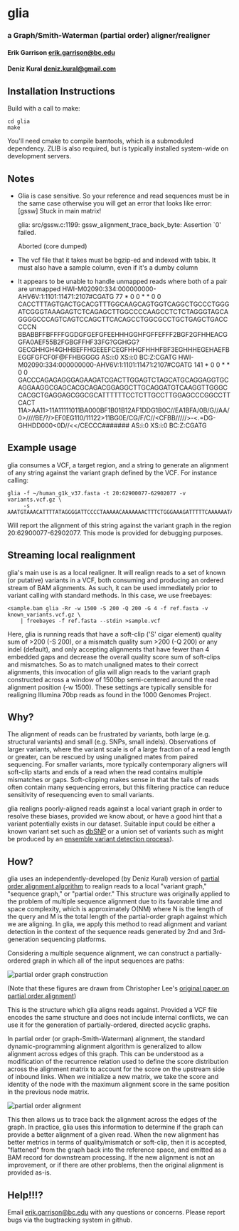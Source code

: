 glia
========
### a Graph/Smith-Waterman (partial order) aligner/realigner

#### Erik Garrison <erik.garrison@bc.edu>
#### Deniz Kural <deniz.kural@gmail.com>

Installation Instructions
----------
Build with a call to make:

    cd glia
    make

You'll need cmake to compile bamtools, which is a submoduled dependency.  ZLIB is also required, but is typically installed system-wide on development servers.

Notes
--------
- Glia is case sensitive. So your reference and read sequences must be in the same case otherwise you will get an error that looks like
    error:[gssw] Stuck in main matrix!

    glia: src/gssw.c:1199: gssw_alignment_trace_back_byte: Assertion `0' failed.

    Aborted (core dumped)
- The vcf file that it takes must be bgzip-ed and indexed with tabix. It must also have a sample column, even if it's a dumby column
- It appears to be unable to handle unmapped reads where both of a pair are unmapped
    HWI-M02090:334:000000000-AHV6V:1:1101:11471:2107#CGATG  77      *       0       0       *       *       0       0       CACCTTTAGTGACTGCACGTTTGGCAAGCAGTGGTCAGGCTGCCCTGGGATCGGGTAAAGAGTCTCAGAGCTTGGCCCCAAGCCTCTCTAGGGTAGCAGGGGCCCAGTCAGTCCAGCTTCACAGCCTGGCGCCTGCTGAGCTGACCCCCN      BBABBFFBFFFFGGDGFGEFGFEEHHHGGHFGFFEFFF2BGF2GFHHEACGGFA0AEF55B2FGBGFFHF33FG?GGHGG?GECGHHGH4GHHBEFFHGEEEFCEGFHHGFHHHFBF3EGHHHEGEHAEFBEGGFGFCF0F@FFHBGGGG      AS:i:0  XS:i:0  BC:Z:CGATG
    HWI-M02090:334:000000000-AHV6V:1:1101:11471:2107#CGATG  141     *       0       0       *       *       0       0       GACCCAGAGAGGGAGAAGATCGACTTGGAGTCTAGCATGCAGGAGGTGCAGGAAGGCGAGCACGCAGACGGAGGCTTGCAGGATGTCAAGGTTGGGCCACGCTGAGGAGCGGCGCATTTTTTCCTCTTGCCTTGGAGCCCGGCCTTCACT      11A>AA11>11A11111011BA000BF1B01B12AF1DDG1B0C//EA1BFA/0B/G//AA/0>////BE/?/>EF0EG110/11122>11BG0E/CG/F/C//<CFBB/////>-<.=DG-GHHDD000<0D//<</CECCC#######      AS:i:0  XS:i:0  BC:Z:CGATG


Example usage
--------

glia consumes a VCF, a target region, and a string to generate an alignment of any string against the variant graph defined by the VCF.  For instance calling:

    glia -f ~/human_g1k_v37.fasta -t 20:62900077-62902077 -v variants.vcf.gz \
         -s AAATGTAAACATTTTATAGGGGATTCCCCTAAAAACAAAAAAACTTTCTGGGAAAGATTTTTCAAAAAATAAAA

Will report the alignment of this string against the variant graph in the region 20:62900077-62902077.  This mode is provided for debugging purposes.

Streaming local realignment
--------

glia's main use is as a local realigner.  It will realign reads to a set of known (or putative) variants in a VCF, both consuming and producing an ordered stream of BAM alignments.  As such, it can be used immediately prior to variant calling with standard methods.  In this case, we use freebayes:

    <sample.bam glia -Rr -w 1500 -S 200 -Q 200 -G 4 -f ref.fasta -v known_variants.vcf.gz \
        | freebayes -f ref.fasta --stdin >sample.vcf

Here, glia is running reads that have a soft-clip ('S' cigar element) quality sum of >200 (-S 200), or a mismatch quality sum >200 (-Q 200) or any indel (default), and only accepting alignments that have fewer than 4 embedded gaps and decrease the overall quality score sum of soft-clips and mismatches.  So as to match unaligned mates to their correct alignments, this invocation of glia will align reads to the variant graph constructed across a window of 1500bp semi-centered around the read alignment position (-w 1500).  These settings are typically sensible for realigning Illumina 70bp reads as found in the 1000 Genomes Project.

Why?
--------

The alignment of reads can be frustrated by variants, both large (e.g. structural variants) and small (e.g. SNPs, small indels).  Observations of larger variants, where the variant scale is of a large fraction of a read length or greater, can be rescued by using unaligned mates from paired sequencing.  For smaller variants, more typically contemporary aligners will soft-clip starts and ends of a read when the read contains multiple mismatches or gaps.  Soft-clipping makes sense in that the tails of reads often contain many sequencing errors, but this filtering practice can reduce sensitivity of resequencing even to small variants.

glia realigns poorly-aligned reads against a local variant graph in order to resolve these biases, provided we know about, or have a good hint that a variant potentially exists in our dataset.  Suitable input could be either a known variant set such as [dbSNP](https://www.ncbi.nlm.nih.gov/projects/SNP/) or a union set of variants such as might be produced by an [ensemble variant detection process](https://github.com/ekg/1000G-integration)).

How?
--------

glia uses an independently-developed (by Deniz Kural) version of [partial order alignment algorithm](http://bioinformatics.oxfordjournals.org/content/18/3/452.short) to realign reads to a local "variant graph," "sequence graph," or "partial order."  This structure was originally applied to the problem of multiple sequence alignment due to its favorable time and space complexity, which is approximately O(NM) where N is the length of the query and M is the total length of the partial-order graph against which we are aligning.  In glia, we apply this method to read alignment and variant detection in the context of the sequence reads generated by 2nd and 3rd-generation sequencing platforms.

Considering a multiple sequence alignment, we can construct a partially-ordered graph in which all of the input sequences are paths:

<img src="http://i.imgur.com/kZk6UJo.png" alt="partial order graph construction">

(Note that these figures are drawn from Christopher Lee's [original paper on partial order alignment](http://bioinformatics.oxfordjournals.org/content/18/3/452.short))

This is the structure which glia aligns reads against.  Provided a VCF file encodes the same structure and does not include internal conflicts, we can use it for the generation of partially-ordered, directed acyclic graphs.

In partial order (or graph-Smith-Waterman) alignment, the standard dynamic-programming alignment algorithm is generalized to allow alignment across edges of this graph.  This can be understood as a modification of the recurrence relation used to define the score distribution across the alignment matrix to account for the score on the upstream side of inbound links.  When we initialize a new matrix, we take the score and identity of the node with the maximum alignment score in the same position in the previous node matrix.

<img src="http://i.imgur.com/uZXH9MW.png" alt="partial order alignment">

This then allows us to trace back the alignment across the edges of the graph.  In practice, glia uses this information to determine if the graph can provide a better alignment of a given read.  When the new alignment has better metrics in terms of quality/mismatch or soft-clip, then it is accepted, "flattened" from the graph back into the reference space, and emitted as a BAM record for downstream processing.  If the new alignment is not an improvement, or if there are other problems, then the original alignment is provided as-is.

Help!!!?
--------

Email <erik.garrison@bc.edu> with any questions or concerns.  Please report bugs via the bugtracking system in github.
